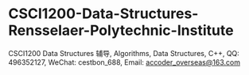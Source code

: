 # CSCI1200-Data-Structures-Rensselaer-Polytechnic-Institute
CSCI1200 Data Structures 辅导, Algorithms, Data Structures, C++, QQ: 496352127, WeChat: cestbon_688, Email: accoder_overseas@163.com
